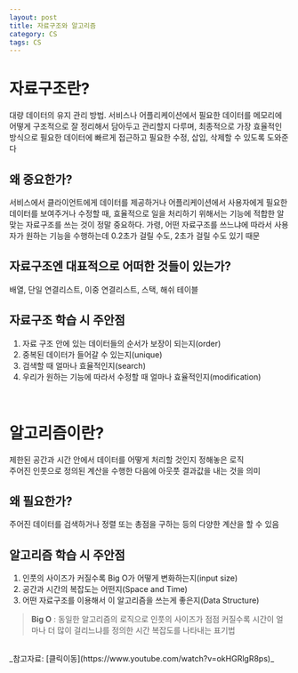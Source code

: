 ```yaml
---
layout: post
title: 자료구조와 알고리즘
category: CS
tags: CS
---
```


# 자료구조란?

대량 데이터의 유지 관리 방법.
서비스나 어플리케이션에서 필요한 데이터를 메모리에 어떻게 구조적으로 잘 정리해서 담아두고 관리할지 다루며,
최종적으로 가장 효율적인 방식으로 필요한 데이터에 빠르게 접근하고
필요한 수정, 삽입, 삭제할 수 있도록 도와준다

## 왜 중요한가?

서비스에서 클라이언트에게 데이터를 제공하거나 어플리케이션에서 사용자에게 필요한 데이터를 보여주거나 수정할 때,
효율적으로 일을 처리하기 위해서는 기능에 적합한 알맞는 자료구조를 쓰는 것이 정말 중요하다.
가령, 어떤 자료구조를 쓰느냐에 따라서 사용자가 원하는 기능을 수행하는데 0.2초가 걸릴 수도, 2초가 걸릴 수도 있기 때문

## 자료구조엔 대표적으로 어떠한 것들이 있는가?

배열, 단일 연결리스트, 이중 연결리스트, 스택, 해쉬 테이블

## 자료구조 학습 시 주안점

1. 자료 구조 안에 있는 데이터들의 순서가 보장이 되는지(order)
2. 중복된 데이터가 들어갈 수 있는지(unique)
3. 검색할 때 얼마나 효율적인지(search)
4. 우리가 원하는 기능에 따라서 수정할 때 얼마나 효율적인지(modification)

<br>

# 알고리즘이란?

제한된 공간과 시간 안에서 데이터를 어떻게 처리할 것인지 정해놓은 로직<br>
주어진 인풋으로 정의된 계산을 수행한 다음에 아웃풋 결과값을 내는 것을 의미

## 왜 필요한가?

주어진 데이터를 검색하거나 정렬 또는 총점을 구하는 등의 다양한 계산을 할 수 있음

## 알고리즘 학습 시 주안점

1. 인풋의 사이즈가 커질수록 Big O가 어떻게 변화하는지(input size)
2. 공간과 시간의 복잡도는 어떤지(Space and Time)
3. 어떤 자료구조를 이용해서 이 알고리즘을 쓰는게 좋은지(Data Structure)

> **Big O** : 동일한 알고리즘의 로직으로 인풋의 사이즈가 점점 커질수록 시간이 얼마나 더 많이 걸리느냐를 정의한 시간 복잡도를 나타내는 표기법

<br>
_참고자료: [클릭이동](https://www.youtube.com/watch?v=okHGRlgR8ps)_
